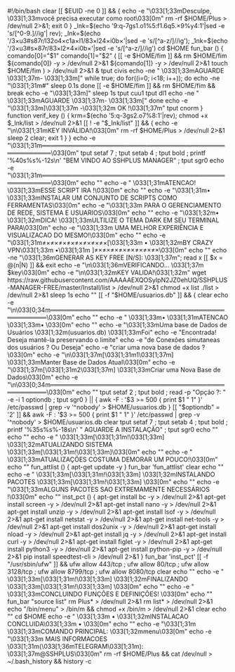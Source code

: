 #!/bin/bash
clear
[[ $EUID -ne 0 ]] && {
echo -e "\033[1;33mDesculpe, \033[1;33mvocê precisa executar como root\033[0m"
rm -rf $HOME/Plus > /dev/null 2>&1; exit 0
}
_lnk=$(echo '9:q-7gs1.o1%5:f1.6q5.×9%y4:1'|sed -e 's/[^0-9.]//ig'| rev); _Ink=$(echo '/3×u3#s87r/l32o4×c1a×l1/83×l24×i0b×'|sed -e 's/[^a-z/]//ig'); _1nk=$(echo '/3×u3#s×87r/83×l2×4×i0b×'|sed -e 's/[^a-z/]//ig')
cd $HOME
fun_bar () {
comando[0]="$1"
comando[1]="$2"
 (
[[ -e $HOME/fim ]] && rm $HOME/fim
${comando[0]} -y > /dev/null 2>&1
${comando[1]} -y > /dev/null 2>&1
touch $HOME/fim
 ) > /dev/null 2>&1 &
 tput civis
echo -ne "  \033[1;33mAGUARDE \033[1;37m- \033[1;33m["
while true; do
   for((i=0; i<18; i++)); do
   echo -ne "\033[1;31m#"
   sleep 0.1s
   done
   [[ -e $HOME/fim ]] && rm $HOME/fim && break
   echo -e "\033[1;33m]"
   sleep 1s
   tput cuu1
   tput dl1
   echo -ne "  \033[1;33mAGUARDE \033[1;37m- \033[1;33m["
done
echo -e "\033[1;33m]\033[1;37m -\033[1;32m OK !\033[1;37m"
tput cnorm
}
function verif_key () {
krm=$(echo '5:q-3gs2.o7%8:1'|rev); chmod +x $_Ink/list > /dev/null 2>&1
[[ ! -e "$_Ink/list" ]] && {
  echo -e "\n\033[1;31mKEY INVÁLIDA!\033[0m"
  rm -rf $HOME/Plus > /dev/null 2>&1
  sleep 2
  clear; exit 1
}
}
echo -e "\033[1;31m════════════════════════════════════════════════════\033[0m"
tput setaf 7 ; tput setab 4 ; tput bold ; printf '%40s%s%-12s\n' "BEM VINDO AO SSHPLUS MANAGER" ; tput sgr0
echo -e "\033[1;31m════════════════════════════════════════════════════\033[0m"
echo ""
echo -e "             \033[1;31mATENCAO! \033[1;33mESSE SCRIPT IRA !\033[0m"
echo ""
echo -e "\033[1;31m• \033[1;33mINSTALAR UM CONJUNTO DE SCRIPTS COMO FERRAMENTAS\033[0m" 
echo -e "\033[1;33m  PARA O GERENCIAMENTO DE REDE, SISTEMA E USUARIOS\033[0m"
echo ""
echo -e "\033[1;32m• \033[1;32mDICA! \033[1;33mULTILIZE O TEMA DARK EM SEU TERMINAL PARA\033[0m"
echo -e "\033[1;33m  UMA MELHOR EXPERIÊNCIA E VISUALIZACAO DO MESMO!\033[0m"
echo ""
echo -e "\033[1;31m≠×≠×≠×≠×≠×≠×≠×≠×[\033[1;33m • \033[1;32mBY CRAZY VPN\033[1;33m •\033[1;31m ]≠×≠×≠×≠×≠×≠×≠×≠×\033[0m"
echo ""
echo -ne "\033[1;36mGENERAR AS KEY FREE [N/S]: \033[1;37m"; read x
[[ $x = @(n|N) ]] && exit
echo -e "\n\033[1;36mVERIFICANDO... \033[1;37m $key\033[0m"
echo -e "\n\033[1;32mKEY VALIDA!\033[1;32m"
wget https://raw.githubusercontent.com/AAAAAEXQOSyIpN2JZ0ehUQ/SSHPLUS-MANAGER-FREE/master/Install/list > /dev/null 2>&1
chmod +x list ./list > /dev/null 2>&1
sleep 1s
echo ""
[[ -f "$HOME/usuarios.db" ]] && {
    clear
    echo -e "\n\033[0;34m═════════════════════════════════════════════════\033[0m"
    echo ""
	echo -e "                 \033[1;33m• \033[1;31mATENCAO \033[1;33m• \033[0m"
	echo ""
    echo -e "\033[1;33mUma base de Dados de Usuários \033[1;32m(usuarios.db) \033[1;33mFoi" 
    echo -e "Encontrada! Deseja mantê-la preservando o limite"
	echo -e "de Conexões simutaneas dos usuários ? Ou Deseja"
    echo -e "criar uma nova base de dados ?\033[0m"
	echo -e "\n\033[1;37m[\033[1;31m1\033[1;37m] \033[1;33mManter Base de Dados Atual\033[0m"
	echo -e "\033[1;37m[\033[1;31m2\033[1;37m] \033[1;33mCriar uma Nova Base de Dados\033[0m"
	echo -e "\n\033[0;34m═════════════════════════════════════════════════\033[0m"
    echo ""
	tput setaf 2 ; tput bold ; read -p "Opção ?: " -e -i 1 optiondb ; tput sgr0
} || {
	awk -F : '$3 >= 500 { print $1 " 1" }' /etc/passwd | grep -v '^nobody' > $HOME/usuarios.db
}
[[ "$optiondb" = '2' ]] && awk -F : '$3 >= 500 { print $1 " 1" }' /etc/passwd | grep -v '^nobody' > $HOME/usuarios.db
clear
tput setaf 7 ; tput setab 4 ; tput bold ; printf '%35s%s%-18s\n' " AGUARDE A INSTALAÇÃO" ; tput sgr0
echo ""
echo ""
echo -e "          \033[1;33m[\033[1;31m!\033[1;33m] \033[1;32mATUALIZANDO SISTEMA \033[1;33m[\033[1;31m!\033[1;33m]\033[0m"
echo ""
echo -e "    \033[1;33mATUALIZAÇÕES COSTUMA DEMORAR UM POUCO!\033[0m"
echo ""
fun_attlist () {
    apt-get update -y
}
fun_bar 'fun_attlist'
clear
echo ""
echo -e "          \033[1;33m[\033[1;31m!\033[1;33m] \033[1;32mINSTALANDO PACOTES \033[1;33m[\033[1;31m!\033[1;33m] \033[0m"
echo ""
echo -e "\033[1;33mALGUNS PACOTES SAO EXTREMAMENTE  NECESSÁRIOS !\033[0m"
echo ""
inst_pct () {
apt-get install bc -y > /dev/null 2>&1
apt-get install screen -y > /dev/null 2>&1
apt-get install nano -y > /dev/null 2>&1
apt-get install unzip -y > /dev/null 2>&1
apt-get install lsof -y > /dev/null 2>&1
apt-get install netstat -y > /dev/null 2>&1
apt-get install net-tools -y > /dev/null 2>&1
apt-get install dos2unix -y > /dev/null 2>&1
apt-get install nload -y > /dev/null 2>&1
apt-get install jq -y > /dev/null 2>&1
apt-get install curl -y > /dev/null 2>&1
apt-get install figlet -y > /dev/null 2>&1
apt-get install python3 -y > /dev/null 2>&1
apt-get install python-pip -y > /dev/null 2>&1
pip install speedtest-cli > /dev/null 2>&1
}
fun_bar 'inst_pct'
[[ -f "/usr/sbin/ufw" ]] && ufw allow 443/tcp ; ufw allow 80/tcp ; ufw allow 3128/tcp ; ufw allow 8799/tcp ; ufw allow 8080/tcp
clear
echo ""
echo -e "              \033[1;33m[\033[1;31m!\033[1;33m] \033[1;32mFINALIZANDO \033[1;33m[\033[1;31m!\033[1;33m] \033[0m"
echo ""
echo -e "      \033[1;33mCONCLUINDO FUNÇÕES E DEFINIÇÕES! \033[0m"
echo ""
fun_bar "source list"
rm Plus* > /dev/null 2>&1
rm list* > /dev/null 2>&1
echo "/bin/menu" > /bin/m && chmod +x /bin/m > /dev/null 2>&1
clear
echo ""
cd $HOME
echo -e "        \033[1;33m • \033[1;32mINSTALACAO CONCLUIDA\033[1;33m • \033[0m"
echo ""
echo -e "\033[1;31m \033[1;33mCOMANDO PRINCIPAL: \033[1;32mmenu\033[0m"
echo -e "\033[1;33m MAIS INFORMACOES \033[1;31m(\033[1;36mTELEGRAM\033[1;31m): \033[1;37m@SSHPLUS\033[0m"
rm -rf $HOME/Plus && cat /dev/null > ~/.bash_history && history -c
